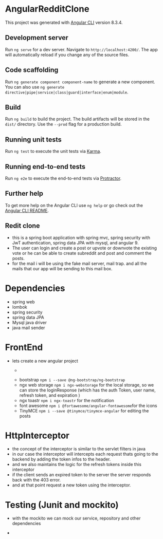# AngularRedditClone

This project was generated with [Angular CLI](https://github.com/angular/angular-cli) version 8.3.4.

## Development server

Run `ng serve` for a dev server. Navigate to `http://localhost:4200/`. The app will automatically reload if you change any of the source files.

## Code scaffolding

Run `ng generate component component-name` to generate a new component. You can also use `ng generate directive|pipe|service|class|guard|interface|enum|module`.

## Build

Run `ng build` to build the project. The build artifacts will be stored in the `dist/` directory. Use the `--prod` flag for a production build.

## Running unit tests

Run `ng test` to execute the unit tests via [Karma](https://karma-runner.github.io).

## Running end-to-end tests

Run `ng e2e` to execute the end-to-end tests via [Protractor](http://www.protractortest.org/).

## Further help

To get more help on the Angular CLI use `ng help` or go check out the [Angular CLI README](https://github.com/angular/angular-cli/blob/master/README.md).

## Redit clone

- this is a spring boot application with spring mvc, spring security with JwT authentication, spring data JPA with mysql, and angular 9.
- The user can login and create a post or upvote or downvote the existing vote or he can be able to create subreddit and post and comment the posts.
- for the mail i will be using the fake mail server, mail trap. and all the mails that our app will be sending to this mail box.

# Dependencies

- spring web
- lombok
- spring security
- spring data JPA
- Mysql java driver
- java mail sender

# FrontEnd 

- lets create a new angular project 
  - ```ng new angular-reddit-clone
  - bootstrap ```npm i --save @ng-bootstrap/ng-bootstrap```
  - ngx web storage ```npm i ngx-webstorage``` for the local storage, so we can store the loginResponse (which has the auth Token, user name, refresh token, and expiration )
  - ngx toastr ```npm i ngx-toastr``` for the notification
  - font awesome ```npm i @fortawesome/angular-fontawesome```for the icons
  - TinyMCE ```npm i --save @tinymce/tinymce-angular``` for editing the posts

# HttpInterceptor

- the concept of the interceptor is similar to the servlet filters in java 
- in our case the interceptor will intercepts each request thats going to the backend by adding the token infos to the header.
- and we also maintains the logic for the refresh tokens inside this interceptor
- if the client sends an expired token to the server the server responds back with the 403 error.
- and at that point request a new token using the interceptor.

# Testing (Junit and mockito)

- with the mockito we can mock our service, repository and other dependencies

- 
